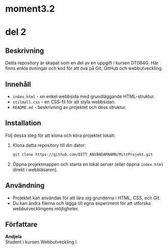# moment3.2
# del 2

## Beskrivning
Detta repository är skapat som en del av en uppgift i kursen DT084G. Här finns enkla övningar och kod för att öva på Git, GitHub och webbutveckling.

## Innehåll
- `index.html` - en enkel webbsida med grundläggande HTML-struktur.
- `stilmall.css` - en CSS-fil för att styla webbsidan.
- `README.md` - beskrivning av projektet och dess struktur.

## Installation
Följ dessa steg för att klona och köra projektet lokalt:

1. Klona detta repository till din dator:
    ```bash
    git clone https://github.com/DITT_ANVÄNDARNAMN/MittProjekt.git
    ```

2. Öppna projektmappen och starta en lokal server (eller öppna `index.html` direkt i webbläsaren).

## Användning
- Projektet kan användas för att lära sig grunderna i HTML, CSS, och Git.
- Du kan ändra filerna och lägga till egna experiment för att utforska webbutvecklingens möjligheter.

## Författare
**Andjela**  
Student i kursen Webbutveckling I



